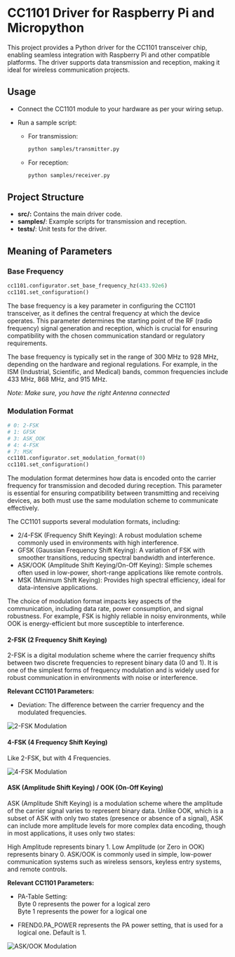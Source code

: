 # CC1101 Driver for Raspberry Pi and Micropython

This project provides a Python driver for the CC1101 transceiver chip, enabling seamless integration with Raspberry Pi and other compatible platforms. The driver supports data transmission and reception, making it ideal for wireless communication projects.

## Usage
* Connect the CC1101 module to your hardware as per your wiring setup.

* Run a sample script:

    * For transmission:
        ```bash
        python samples/transmitter.py
        ```
    * For reception:
        ```bash
        python samples/receiver.py
        ```

## Project Structure
* **src/:** Contains the main driver code.
* **samples/**: Example scripts for transmission and reception.
* **tests/**: Unit tests for the driver.

## Meaning of Parameters

### Base Frequency

```python
cc1101.configurator.set_base_frequency_hz(433.92e6)
cc1101.set_configuration()
```
The base frequency is a key parameter in configuring the CC1101 transceiver, as it defines the central frequency at which the device operates. This parameter determines the starting point of the RF (radio frequency) signal generation and reception, which is crucial for ensuring compatibility with the chosen communication standard or regulatory requirements.

The base frequency is typically set in the range of 300 MHz to 928 MHz, depending on the hardware and regional regulations. For example, in the ISM (Industrial, Scientific, and Medical) bands, common frequencies include 433 MHz, 868 MHz, and 915 MHz.

*Note: Make sure, you have the right Antenna connected*

### Modulation Format

```python
# 0: 2-FSK
# 1: GFSK
# 3: ASK_OOK
# 4: 4-FSK
# 7: MSK
cc1101.configurator.set_modulation_format(0)
cc1101.set_configuration()
```
The modulation format determines how data is encoded onto the carrier frequency for transmission and decoded during reception. This parameter is essential for ensuring compatibility between transmitting and receiving devices, as both must use the same modulation scheme to communicate effectively.

The CC1101 supports several modulation formats, including:
  * 2/4-FSK (Frequency Shift Keying): A robust modulation scheme commonly used in environments with high interference.
  * GFSK (Gaussian Frequency Shift Keying): A variation of FSK with smoother transitions, reducing spectral bandwidth and interference.
  * ASK/OOK (Amplitude Shift Keying/On-Off Keying): Simple schemes often used in low-power, short-range applications like remote controls.
  * MSK (Minimum Shift Keying): Provides high spectral efficiency, ideal for data-intensive applications.

The choice of modulation format impacts key aspects of the communication, including data rate, power consumption, and signal robustness. For example, FSK is highly reliable in noisy environments, while OOK is energy-efficient but more susceptible to interference.

#### 2-FSK (2 Frequency Shift Keying)

2-FSK is a digital modulation scheme where the carrier frequency shifts between two discrete frequencies to represent binary data (0 and 1). It is one of the simplest forms of frequency modulation and is widely used for robust communication in environments with noise or interference.

**Relevant CC1101 Parameters:**

  * Deviation: The difference between the carrier frequency and the modulated frequencies.

![2-FSK Modulation](img/Sample_2-FSK.png)


#### 4-FSK (4 Frequency Shift Keying)

Like 2-FSK, but with 4 Frequencies.

![4-FSK Modulation](img/Sample_4-FSK.png)

#### ASK (Amplitude Shift Keying) / OOK (On-Off Keying)

ASK (Amplitude Shift Keying) is a modulation scheme where the amplitude of the carrier signal varies to represent binary data. Unlike OOK, which is a subset of ASK with only two states (presence or absence of a signal), ASK can include more amplitude levels for more complex data encoding, though in most applications, it uses only two states:

High Amplitude represents binary 1.
Low Amplitude (or Zero in OOK) represents binary 0.
ASK/OOK is commonly used in simple, low-power communication systems such as wireless sensors, keyless entry systems, and remote controls.

**Relevant CC1101 Parameters:**

  * PA-Table Setting: \
      Byte 0 represents the power for a logical zero\
      Byte 1 represents the power for a logical one

  * FREND0.PA_POWER represents the PA power setting, that is used for a logical one. Default is 1.

![ASK/OOK Modulation](img/Sample_ASK_OOK.png)